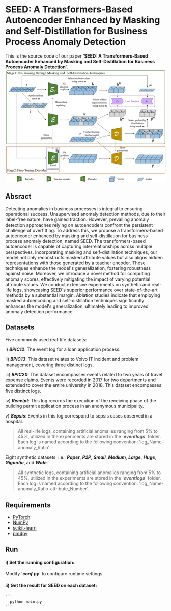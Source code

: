 # SEED: A Transformers-Based Autoencoder Enhanced by Masking and Self-Distillation for Business Process Anomaly Detection
This is the source code of our paper '**SEED: A Transformers-Based Autoencoder Enhanced by Masking and Self-Distillation for Business Process Anomaly Detection**'.
![model](architecture.png)

## Absract
Detecting anomalies in business processes is integral to ensuring operational success. Unsupervised anomaly detection methods, due to their label-free nature, have gained traction. However, prevailing anomaly detection approaches relying on autoencoders confront the persistent challenge of overfitting. To address this, we propose a transformers-based autoencoder enhanced by masking and self-distillation for business process anomaly detection, named SEED. The transformers-based autoencoder is capable of capturing interrelationships across multiple perspectives. Incorporating masking and self-distillation techniques, our model not only reconstructs masked attribute values but also aligns hidden representations with those generated by a teacher encoder. These techniques enhance the model's generalization, fostering robustness against noise.
Moreover, we introduce a novel method for computing anomaly scores, effectively mitigating the impact of varying potential attribute values. 
We conduct extensive experiments on synthetic and real-life logs, showcasing SEED's superior performance over state-of-the-art methods by a substantial margin. Ablation studies indicate that employing masked autoencoding and self-distillation techniques significantly enhances the model's generalization, ultimately leading to improved anomaly detection performance.

## Datasets
Five commonly used real-life datasets:

i) _**BPIC12**_: The event log for a loan application process.

ii) _**BPIC13**_: This dataset relates to Volvo IT incident and problem management, covering three distinct logs.

iii) _**BPIC20**_: The dataset encompasses events related to two years of travel expense claims. Events were recorded in 2017 for two departments and extended to cover the entire university in 2018. This dataset encompasses five distinct logs.

iv) _**Receipt**_: This log records the execution of the receiving phase of the building permit application process in an anonymous municipality.

v) _**Sepsis**_: Events in this log correspond to sepsis cases observed in a hospital.

>All real-life logs, containing artificial anomalies ranging from 5% to 45%, utilized in the experiments are stored in the '_**eventlogs**_' folder. Each log is named according to the following convention: 'log_Name-anomaly_Ratio'.

Eight synthetic datasets: i.e., **_Paper_**,  _**P2P**_, **_Small_**, **_Medium_**, **_Large_**, **_Huge_**, **_Gigantic_**, and **_Wide_**.

>All synthetic logs, containing artificial anomalies ranging from 5% to 45%, utilized in the experiments are stored in the '_**eventlogs**_' folder. Each log is named according to the following convention: 'log_Name-anomaly_Ratio-attribute_Number'.

## Requirements
- [PyTorch](https://pytorch.org)
- [NumPy](https://numpy.org)
- [scikit-learn](https://scikit-learn.org)
- [pm4py](https://pm4py.fit.fraunhofer.de/)


## Run
#### i) Set the running configuration:

Modify '_**conf.py**_' to configure runtime settings.

#### ii) Get the result for SEED on each dataset:
    ```
      python main.py
    ```
